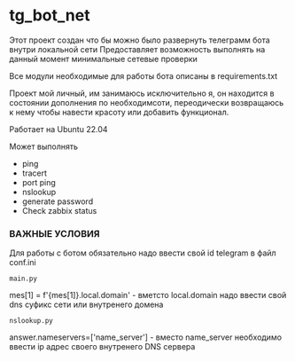 # tg_bot_net

Этот проект создан что бы можно было развернуть телеграмм бота внутри локальной сети
Предоставляет возможность выполнять на данный момент минимальные сетевые проверки

Все модули необходимые для работы бота описаны в requirements.txt

Проект мой личный, им занимаюсь исключительно я, он находится в состоянии дополнения 
по необходимсоти, переодически возвращаюсь к нему чтобы навести красоту или добавить 
функционал. 

Работает  на Ubuntu 22.04

Может выполнять  
-  ping
-  tracert
-  port ping
-  nslookup
-  generate password
-  Check zabbix status

###             ВАЖНЫЕ УСЛОВИЯ            

Для работы с ботом обязательно надо ввести свой id telegram  в файл conf.ini
 
    main.py
mes[1] = f'{mes[1]}.local.domain'  - вметсто local.domain надо ввести свой dns суфикс сети или внутренего домена

    nslookup.py
answer.nameservers=['name_server']  - вместо name_server необходимо ввести ip  адрес своего внутренего DNS сервера
